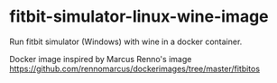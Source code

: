 # fitbit-simulator-linux-wine-image
Run fitbit simulator (Windows) with wine in a docker container.

Docker image inspired by Marcus Renno's image https://github.com/rennomarcus/dockerimages/tree/master/fitbitos
